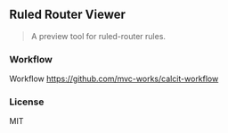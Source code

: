 
Ruled Router Viewer
----

> A preview tool for ruled-router rules.

### Workflow

Workflow https://github.com/mvc-works/calcit-workflow

### License

MIT
